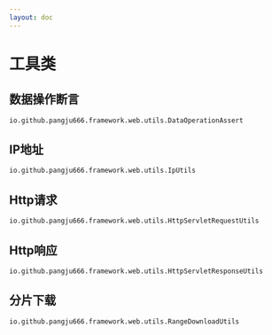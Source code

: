 ```yaml
---
layout: doc
---
```


# 工具类

## 数据操作断言
`io.github.pangju666.framework.web.utils.DataOperationAssert`

## IP地址
`io.github.pangju666.framework.web.utils.IpUtils`

## Http请求
`io.github.pangju666.framework.web.utils.HttpServletRequestUtils`

## Http响应
`io.github.pangju666.framework.web.utils.HttpServletResponseUtils`

## 分片下载
`io.github.pangju666.framework.web.utils.RangeDownloadUtils`
